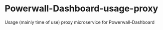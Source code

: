 # Powerwall-Dashboard-usage-proxy
Usage (mainly time of use) proxy microservice for Powerwall-Dashboard
